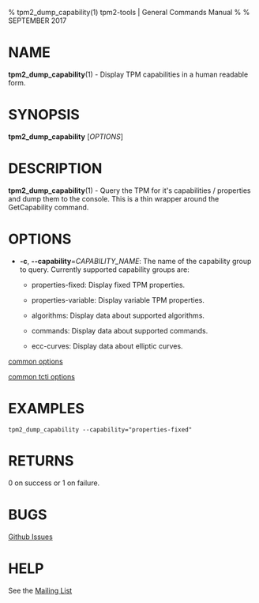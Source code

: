 % tpm2_dump_capability(1) tpm2-tools | General Commands Manual
%
% SEPTEMBER 2017

# NAME

**tpm2_dump_capability**(1) - Display TPM capabilities in a human readable form.

# SYNOPSIS

**tpm2_dump_capability** [*OPTIONS*]

# DESCRIPTION

**tpm2_dump_capability**(1) - Query the TPM for it's capabilities / properties and
dump them to the console. This is a thin wrapper around the GetCapability
command.

# OPTIONS

  * **-c**, **--capability**=_CAPABILITY\_NAME_:
    The name of the capability group to query.
    Currently supported capability groups are:

    * properties-fixed:
      Display fixed TPM properties.

    * properties-variable:
      Display variable TPM properties.

    * algorithms:
      Display data about supported algorithms.

    * commands:
      Display data about supported commands.

    * ecc-curves:
      Display data about elliptic curves.

[common options](common/options.md)

[common tcti options](common/tcti.md)

# EXAMPLES

```
tpm2_dump_capability --capability="properties-fixed"

```

# RETURNS

0 on success or 1 on failure.

# BUGS

[Github Issues](https://github.com/01org/tpm2-tools/issues)

# HELP

See the [Mailing List](https://lists.01.org/mailman/listinfo/tpm2)

